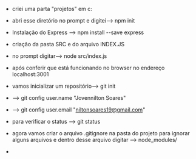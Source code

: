 - criei uma parta "projetos" em c:
- abri esse diretório no prompt e digitei--> npm init
- Instalação do Express --> npm install --save express
- criação da pasta SRC e do arquivo INDEX.JS 
- no prompt digitar--> node src/index.js
- após conferir que está funcionando no browser no endereço localhost:3001

- vamos inicializar um repositório--> git init
- -->  git config user.name "Jovennilton Soares"
- --> git config user.email "niltonsoares19@gmail.com"
- para verificar o status --> git status
- agora vamos criar o arquivo .gitignore na pasta do projeto para ignorar alguns arquivos e dentro desse arquivo digitar --> node_modules/ 
- 